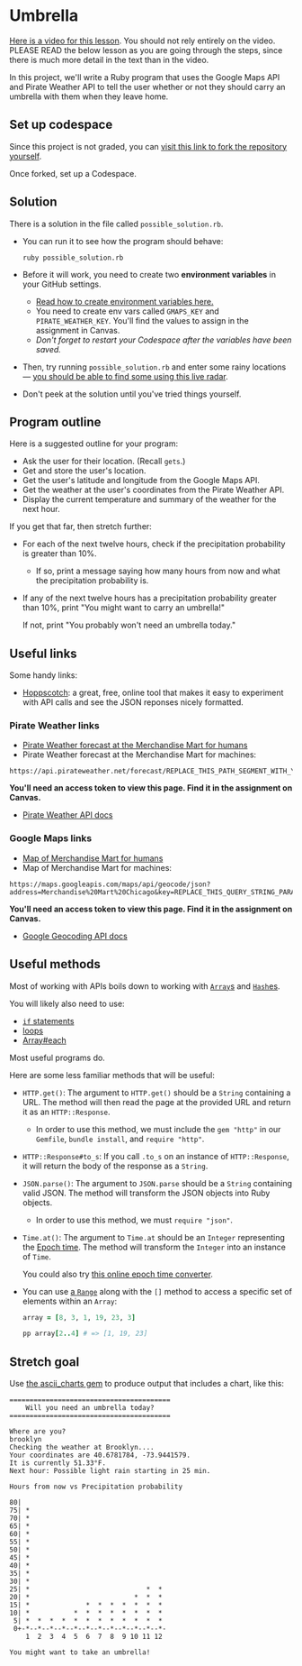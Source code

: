 # Umbrella

[Here is a video for this lesson](https://share.descript.com/view/7C8WxEg694l). You should not rely entirely on the video. PLEASE READ the below lesson as you are going through the steps, since there is much more detail in the text than in the video.

In this project, we'll write a Ruby program that uses the Google Maps API and Pirate Weather API to tell the user whether or not they should carry an umbrella with them when they leave home.

## Set up codespace

Since this project is not graded, you can [visit this link to fork the repository yourself](https://github.com/appdev-projects/umbrella/fork).

Once forked, set up a Codespace.

## Solution

There is a solution in the file called `possible_solution.rb`.

- You can run it to see how the program should behave:

    ```
    ruby possible_solution.rb
    ```
- Before it will work, you need to create two **environment variables** in your GitHub settings.
    - [Read how to create environment variables here.](https://learn.firstdraft.com/lessons/52)
    - You need to create env vars called `GMAPS_KEY` and `PIRATE_WEATHER_KEY`. You'll find the values to assign in the assignment in Canvas.
    - _Don't forget to restart your Codespace after the variables have been saved._
- Then, try running `possible_solution.rb` and enter some rainy locations — [you should be able to find some using this live radar](https://www.rainviewer.com/weather-radar-map-live.html).
- Don't peek at the solution until you've tried things yourself.

## Program outline

Here is a suggested outline for your program:

- Ask the user for their location. (Recall `gets`.)
- Get and store the user's location.
- Get the user's latitude and longitude from the Google Maps API.
- Get the weather at the user's coordinates from the Pirate Weather API.
- Display the current temperature and summary of the weather for the next hour.

If you get that far, then stretch further:

- For each of the next twelve hours, check if the precipitation probability is greater than 10%.
    - If so, print a message saying how many hours from now and what the precipitation probability is.
- If any of the next twelve hours has a precipitation probability greater than 10%, print "You might want to carry an umbrella!"

    If not, print "You probably won't need an umbrella today."

## Useful links

Some handy links:

 - [Hoppscotch](https://hoppscotch.io/): a great, free, online tool that makes it easy to experiment with API calls and see the JSON reponses nicely formatted.

### Pirate Weather links

 - [Pirate Weather forecast at the Merchandise Mart for humans](https://merrysky.net/forecast/merchandise%20mart/us)
 - Pirate Weather forecast at the Merchandise Mart for machines:
 
```
https://api.pirateweather.net/forecast/REPLACE_THIS_PATH_SEGMENT_WITH_YOUR_API_TOKEN/41.8887,-87.6355
```

  **You'll need an access token to view this page. Find it in the assignment on Canvas.**
 - [Pirate Weather API docs](https://docs.pirateweather.net/en/latest/Specification/)
 
### Google Maps links

 - [Map of Merchandise Mart for humans](https://goo.gl/maps/2mXdvBnHSGuMq98m6)
 - Map of Merchandise Mart for machines:

```
https://maps.googleapis.com/maps/api/geocode/json?address=Merchandise%20Mart%20Chicago&key=REPLACE_THIS_QUERY_STRING_PARAMETER_WITH_YOUR_API_TOKEN
```

  **You'll need an access token to view this page. Find it in the assignment on Canvas.**
 - [Google Geocoding API docs](https://developers.google.com/maps/documentation/geocoding/start)

## Useful methods

Most of working with APIs boils down to working with [`Array`s](https://learn.firstdraft.com/lessons/73) and [`Hash`es](https://learn.firstdraft.com/lessons/77).

You will likely also need to use:

- [`if` statements](https://learn.firstdraft.com/lessons/74) 
- [loops](https://learn.firstdraft.com/lessons/75)
- [Array#each](https://learn.firstdraft.com/lessons/76)

Most useful programs do.

Here are some less familiar methods that will be useful:

- `HTTP.get()`: The argument to `HTTP.get()` should be a `String` containing a URL. The method will then read the page at the provided URL and return it as an `HTTP::Response`.
    - In order to use this method, we must include the `gem "http"` in our `Gemfile`, `bundle install`, and `require "http"`.
- `HTTP::Response#to_s`: If you call `.to_s` on an instance of `HTTP::Response`, it will return the body of the response as a `String`.
- `JSON.parse()`: The argument to `JSON.parse` should be a `String` containing valid JSON. The method will transform the JSON objects into Ruby objects.
    - In order to use this method, we must `require "json"`.
- `Time.at()`: The argument to `Time.at` should be an `Integer` representing the [Epoch time](https://en.wikipedia.org/wiki/Unix_time). The method will transform the `Integer` into an instance of `Time`.

    You could also try [this online epoch time converter](https://www.epochconverter.com/).
- You can use [a `Range`](https://www.rubyguides.com/2016/06/ruby-ranges-how-do-they-work/) along with the `[]` method to access a specific set of elements within an `Array`:

    ```ruby
    array = [8, 3, 1, 19, 23, 3]

    pp array[2..4] # => [1, 19, 23]
    ```
    
## Stretch goal
  
Use [the ascii_charts gem](https://github.com/benlund/ascii_charts) to produce output that includes a chart, like this:
  
```
========================================
    Will you need an umbrella today?    
========================================

Where are you?
brooklyn
Checking the weather at Brooklyn....
Your coordinates are 40.6781784, -73.9441579.
It is currently 51.33°F.
Next hour: Possible light rain starting in 25 min.
 
Hours from now vs Precipitation probability
 
80|                                    
75| *                                  
70| *                                  
65| *                                  
60| *                                  
55| *                                  
50| *                                  
45| *                                  
40| *                                  
35| *                                  
30| *                                  
25| *                             *  * 
20| *                          *  *  * 
15| *              *  *  *  *  *  *  * 
10| *           *  *  *  *  *  *  *  * 
 5| *  *  *  *  *  *  *  *  *  *  *  * 
 0+-*--*--*--*--*--*--*--*--*--*--*--*-
    1  2  3  4  5  6  7  8  9 10 11 12 
 
You might want to take an umbrella!
```
